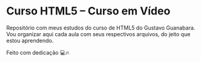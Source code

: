 # Curso HTML5 – Curso em Vídeo

Repositório com meus estudos do curso de HTML5 do Gustavo Guanabara.  
Vou organizar aqui cada aula com seus respectivos arquivos, do jeito que estou aprendendo.

Feito com dedicação 💻🔥
